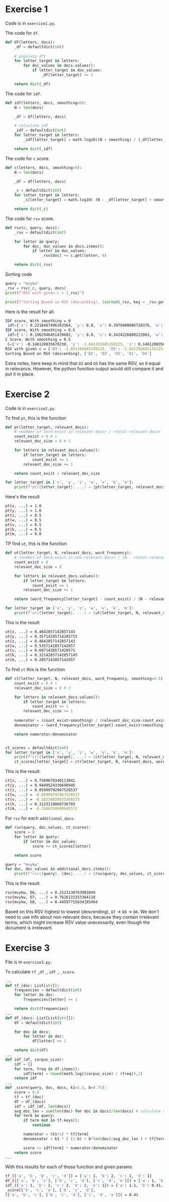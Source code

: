 # Exercise 1
Code is in `exercise1.py`.

The code for `df`.
```python
def df(letters, docs):
    _df = defaultdict(int)
    
    # populate dft
    for letter_target in letters:
        for doc_values in docs.values():
            if letter_target in doc_values:
                _df[letter_target] += 1

    return dict(_df)
```

The code for `idf`.

```python
def idf(letters, docs, smoothing=0):
    N = len(docs)

    _df = df(letters, docs)

    # calculate idf
    _idf = defaultdict(int)
    for letter_target in letters:
        _idf[letter_target] = math.log10((N + smoothing) / (_df[letter_target] + smoothing))

    return dict(_idf)

```

The code for `c` score.
```python
def c(letters, docs, smoothing=0):
    N = len(docs)

    _df = df(letters, docs)

    _c = defaultdict(int)
    for letter_target in letters:
        _c[letter_target] = math.log10( (N - _df[letter_target] + smoothing) / (_df[letter_target] + smoothing) )

    return dict(_c)

```

The code for `rsv` score.
```python
def rsv(c, query, docs):
    _rsv = defaultdict(int)

    for letter in query:
        for doc, doc_values in docs.items():
            if letter in doc_values:
                _rsv[doc] += c.get(letter, 0)

    return dict(_rsv)

```

Sorting code
```python
query = "mvykw"
_rsv = rsv(_c, query, docs)
print(f"RSV with given c = {_rsv}")

print(f"Sorting Based on RSV (descending), {sorted(_rsv, key = _rsv.get, reverse=True)}")
```

Here is the result for all.
```bash
IDF score, With smoothing = 0 
 idf={'x': 0.2218487496163564, 'y': 0.0, 'z': 0.3979400086720376, 'w': 0.2218487496163564, 'v': 0.2218487496163564, 'k': 0.6989700043360189, 'm': 0.3979400086720376}
IDF score, With smoothing = 0.5 
 idf={'x': 0.1962946451439682, 'y': 0.0, 'z': 0.3424226808222063, 'w': 0.1962946451439682, 'v': 0.1962946451439682, 'k': 0.5642714304385625, 'm': 0.3424226808222063}
C Score, With smoothing = 0.5 
 C={'x': -0.146128035678238, 'y': -1.041392685158225, 'z': 0.146128035678238, 'w': -0.146128035678238, 'v': -0.146128035678238, 'k': 0.47712125471966244, 'm': 0.146128035678238}
RSV with given c = {'D3': -1.041392685158225, 'D5': -1.041392685158225, 'D2': -0.7103994661168005, 'D4': -1.3336487565147008, 'D1': -1.1875207208364629}
Sorting Based on RSV (descending), ['D2', 'D3', 'D5', 'D1', 'D4']
```

Extra notes, here keep in mind that `D3` and `D5` has the same RSV, so it equal in relevance. However, the python function output would still compare it and put it in place.

# Exercise 2
Code is in `exercise2.py`.

To find `pt`, this is the function
```python
def pt(letter_target, relevant_docs):
    # <number-of-term-exist-in-relevant-docs> / <total-relevant-docs>
    count_exist = 0 # s
    relevant_doc_size = 0 # S

    for letters in relevant_docs.values():
        if letter_target in letters:
            count_exist += 1
        relevant_doc_size += 1

    return count_exist / relevant_doc_size

for letter_target in ['x', 'y', 'z', 'w', 'v', 'k', 'm']:
    print(f"pt({letter_target}, ...) = {pt(letter_target, relevant_docs)}")
```

Here's the result
```bash
pt(x, ...) = 1.0
pt(y, ...) = 1.0
pt(z, ...) = 0.5
pt(w, ...) = 0.5
pt(v, ...) = 0.5
pt(k, ...) = 0.5
pt(m, ...) = 0.0
```

TP find `ut`, this is the function
```python
def ut(letter_target, N, relevant_docs, word_frequency):
    # <number-of-term-exist-in-non-relevant-docs> / (N - <total-relevant-docs>)
    count_exist = 0
    relevant_doc_size = 0

    for letters in relevant_docs.values():
        if letter_target in letters:
            count_exist += 1
        relevant_doc_size += 1

    return (word_frequency[letter_target] - count_exist) / (N - relevant_doc_size)        

for letter_target in ['x', 'y', 'z', 'w', 'v', 'k', 'm']:
    print(f"ut({letter_target}, ...) = {ut(letter_target, N, relevant_docs, word_frequency)}")
```

This is the result
```bash
ut(x, ...) = 0.4642857142857143
ut(y, ...) = 0.35714285714285715
ut(z, ...) = 0.4642857142857143
ut(w, ...) = 0.5357142857142857
ut(v, ...) = 0.6071428571428571
ut(k, ...) = 0.32142857142857145
ut(m, ...) = 0.2857142857142857
```

To find `ct` this is the function
```python
def ct(letter_target, N, relevant_docs, word_frequency, smoothing=0.5):
    count_exist = 0 # s
    relevant_doc_size = 0 # S

    for letters in relevant_docs.values():
        if letter_target in letters:
            count_exist += 1
        relevant_doc_size += 1
    
    numerator = (count_exist+smoothing) / (relevant_doc_size-count_exist+smoothing)
    denominator = (word_frequency[letter_target]-count_exist+smoothing) / (N-word_frequency[letter_target]-relevant_doc_size+count_exist+smoothing)

    return numerator/denominator


ct_scores = defaultdict(int)
for letter_target in ['x', 'y', 'z', 'w', 'v', 'k', 'm']:
    print(f"ct({letter_target}, ...) = {ct(letter_target, N, relevant_docs, word_frequency)}")
    ct_scores[letter_target] = ct(letter_target, N, relevant_docs, word_frequency)
```

This is the result.
```bash
ct(x, ...) = 0.7589679340113041
ct(y, ...) = 0.9449524336690945
ct(z, ...) = 0.05999792967528537
ct(w, ...) = -0.05999792967528537
ct(v, ...) = -0.18234020833268275
ct(k, ...) = 0.3123110060736703
ct(m, ...) = -0.3166350689945572
```

For `rsv` for each `additional_docs`.
```python
def rsv(query, doc_values, ct_scores):
    score = 0
    for letter in query:
        if letter in doc_values:
            score += ct_scores[letter]

    return score

query = "mvykw"
for doc, doc_values in additional_docs.items():
    print(f"rsv({query}, {doc}, ...) = {rsv(query, doc_values, ct_scores)}")
```

This is the result.
```bash
rsv(mvykw, D6, ...) = 0.2523130763983849
rsv(mvykw, D7, ...) = 0.7626122253364118
rsv(mvykw, D8, ...) = 0.44597715634185464
```

Based on this RSV highest to lowest (descending), `D7` &rarr; `D8` &rarr; `D6`. We don't need to use info about non-relevant docs, because they contain irrelevant terms, which might increase RSV value unecessarily, even though the document is irrelevant.

# Exercise 3
File is in `exercise3.py`.

To calculate `tf_`,`df_`, `idf_`, `_score`.
```python
...
def tf_(doc: List[str]):
    frequencies = defaultdict(int)
    for letter in doc:
        frequencies[letter] += 1

    return dict(frequencies)
...
def df_(docs: List[List[str]]):
    df = defaultdict(int)

    for doc in docs:
        for letter in doc:
            df[letter] += 1

    return dict(df)
...
def idf_(df, corpus_size):
    idf = {}
    for term, freq in df.items():
        idf[term] = round(math.log((corpus_size) / (freq)),2)
    return idf
...
def _score(query, doc, docs, k1=1.5, b=0.75):
    score = 0.0
    tf = tf_(doc)
    df = df_(docs)
    idf = idf_(df, len(docs))
    avg_doc_len = sum(len(doc) for doc in docs)/len(docs) # calculate average document length
    for term in query:
        if term not in tf.keys():
            continue

        numerator = (k1+1) * tf[term]
        denominator = k1 * ( (1-b) + b*len(doc)/avg_doc_len ) + tf[term]

        score += idf[term] * numerator/denominator
    return score
...
```

With this results for each of those function and given params.
```bash
tf_(['a', 'b', 'b', 'c', 'd']) = {'a': 1, 'b': 2, 'c': 1, 'd': 1}
df_([['a', 'b', 'c'], ['b', 'c', 'd'], ['c', 'd', 'e']]) = {'a': 1, 'b': 2, 'c': 3, 'd': 2, 'e': 1}
idf_({'a': 1, 'b': 2, 'c': 3, 'd': 2, 'e': 1}) = {'a': 1.1, 'b': 0.41, 'c': 0.0, 'd': 0.41, 'e': 1.1}
_score(['b', 'c', 'e'], ['b', 'c', 'd'],
[['a', 'b', 'c'], ['b', 'c', 'd'], ['c', 'd', 'e']]) = 0.41
```